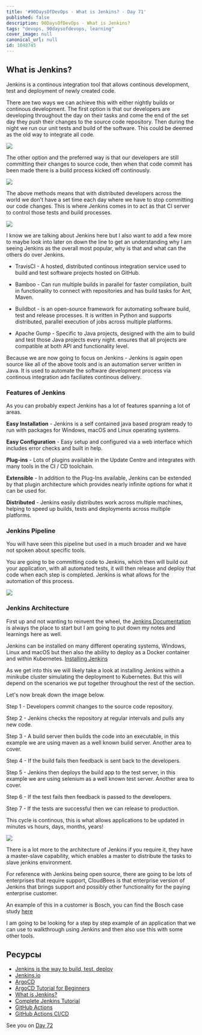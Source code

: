 ```yaml
---
title: '#90DaysOfDevOps - What is Jenkins? - Day 71'
published: false
description: 90DaysOfDevOps - What is Jenkins?
tags: "devops, 90daysofdevops, learning"
cover_image: null
canonical_url: null
id: 1048745
---
```

## What is Jenkins?

Jenkins is a continous integration tool that allows continous development, test and deployment of newly created code. 

There are two ways we can achieve this with either nightly builds or continous development. The first option is that our developers are developing throughout the day on their tasks and come the end of the set day they push their changes to the source code repository. Then during the night we run our unit tests and build of the software. This could be deemed as the old way to integrate all code. 

![](../images/Day71_CICD1.png?v1)

The other option and the preferred way is that our developers are still committing their changes to source code, then when that code commit has been made there is a build process kicked off continously. 

![](../images/Day71_CICD2.png?v1)

The above methods means that with distributed developers across the world we don't have a set time each day where we have to stop committing our code changes. This is where Jenkins comes in to act as that CI server to control those tests and build processes. 

![](../images/Day71_CICD3.png?v1)

I know we are talking about Jenkins here but I also want to add a few more to maybe look into later on down the line to get an understanding why I am seeing Jenkins as the overall most popular, why is that and what can the others do over Jenkins. 

- TravisCI - A hosted, distributed continous integration service used to build and test software projects hosted on GitHub. 
  
- Bamboo - Can run multiple builds in parallel for faster compilation, built in functionality to connect with repositories and has build tasks for Ant, Maven. 
  
- Buildbot - is an open-source framework for automating software build, test and release processes. It is written in Python and supports distributed, parallel execution of jobs across multiple platforms. 
  
- Apache Gump - Specific to Java projects, designed with the aim to build and test those Java projects every night. ensures that all projects are compatible at both API and functionality level. 

Because we are now going to focus on Jenkins - Jenkins is again open source like all of the above tools and is an automation server written in Java. It is used to automate the software development process via continous integration adn faciliates continous delivery. 

### Features of Jenkins

As you can probably expect Jenkins has a lot of features spanning a lot of areas. 

**Easy Installation** - Jenkins is a self contained java based program ready to run with packages for Windows, macOS and Linux operating systems. 

**Easy Configuration** - Easy setup and configured via a web interface which includes error checks and built in help. 

**Plug-ins** - Lots of plugins available in the Update Centre and integrates with many tools in the CI / CD toolchain. 

**Extensible** - In addition to the Plug-Ins available, Jenkins can be extended by that plugin architecture which provides nearly infinite options for what it can be used for. 

**Distributed** - Jenkins easily distributes work across multiple machines, helping to speed up builds, tests and deployments across multiple platforms. 

### Jenkins Pipeline 

You will have seen this pipeline but used in a much broader and we have not spoken about specific tools. 

You are going to be committing code to Jenkins, which then will build out your application, with all automated tests, it will then release and deploy that code when each step is completed. Jenkins is what allows for the automation of this process. 

![](../images/Day71_CICD4.png?v1)

### Jenkins Architecture 

First up and not wanting to reinvent the wheel, the [Jenkins Documentation](https://www.jenkins.io/doc/developer/architecture/) is always the place to start but I am going to put down my notes and learnings here as well. 

Jenkins can be installed on many different operating systems, Windows, Linux and macOS but then also the ability to deploy as a Docker container and within Kubernetes. [Installing Jenkins](https://www.jenkins.io/doc/book/installing/)

As we get into this we will likely take a look at installing Jenkins within a minikube cluster simulating the deployment to Kubernetes. But this will depend on the scenarios we put together throughout the rest of the section. 

Let's now break down the image below. 

Step 1 - Developers commit changes to the source code repository.

Step 2 - Jenkins checks the repository at regular intervals and pulls any new code.

Step 3 - A build server then builds the code into an executable, in this example we are using maven as a well known build server. Another area to cover. 

Step 4 - If the build fails then feedback is sent back to the developers. 

Step 5 - Jenkins then deploys the build app to the test server, in this example we are using selenium as a well known test server. Another area to cover. 

Step 6 - If the test fails then feedback is passed to the developers.

Step 7 - If the tests are successful then we can release to production. 

This cycle is continous, this is what allows applications to be updated in minutes vs hours, days, months, years! 

![](../images/Day71_CICD5.png?v1)

There is a lot more to the architecture of Jenkins if you require it, they have a master-slave capability, which enables a master to distribute the tasks to slave jenkins environment. 

For reference with Jenkins being open source, there are going to be lots of enterprises that require support, CloudBees is that enterprise version of Jenkins that brings support and possibly other functionality for the paying enterprise customer. 

An example of this in a customer is Bosch, you can find the Bosch case study [here](https://assets.ctfassets.net/vtn4rfaw6n2j/case-study-boschpdf/40a0b23c61992ed3ee414ae0a55b6777/case-study-bosch.pdf)

I am going to be looking for a step by step example of an application that we can use to walkthrough using Jenkins and then also use this with some other tools.

## Ресурсы

- [Jenkins is the way to build, test, deploy](https://youtu.be/_MXtbjwsz3A)
- [Jenkins.io](https://www.jenkins.io/)
- [ArgoCD](https://argo-cd.readthedocs.io/en/stable/)
- [ArgoCD Tutorial for Beginners](https://www.youtube.com/watch?v=MeU5_k9ssrs)
- [What is Jenkins?](https://www.youtube.com/watch?v=LFDrDnKPOTg)
- [Complete Jenkins Tutorial](https://www.youtube.com/watch?v=nCKxl7Q_20I&t=3s)
- [GitHub Actions](https://www.youtube.com/watch?v=R8_veQiYBjI)
- [GitHub Actions CI/CD](https://www.youtube.com/watch?v=mFFXuXjVgkU)

See you on [Day 72](day72.md)

